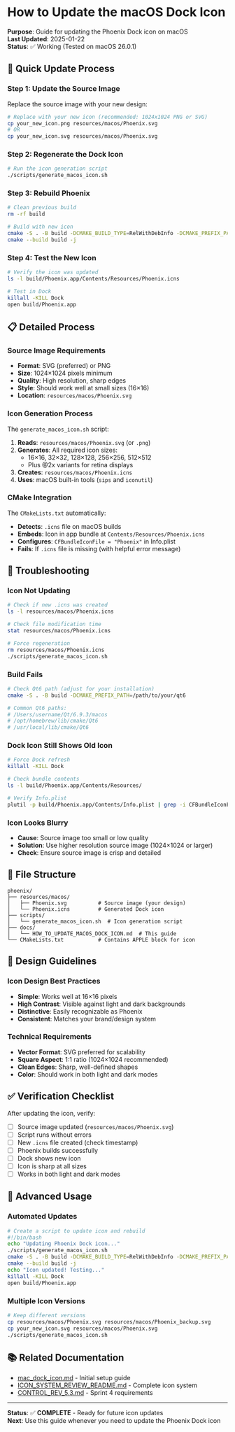 # How to Update the macOS Dock Icon

**Purpose**: Guide for updating the Phoenix Dock icon on macOS  
**Last Updated**: 2025-01-22  
**Status**: ✅ Working (Tested on macOS 26.0.1)

## 🎯 **Quick Update Process**

### **Step 1: Update the Source Image**
Replace the source image with your new design:
```bash
# Replace with your new icon (recommended: 1024x1024 PNG or SVG)
cp your_new_icon.png resources/macos/Phoenix.svg
# OR
cp your_new_icon.svg resources/macos/Phoenix.svg
```

### **Step 2: Regenerate the Dock Icon**
```bash
# Run the icon generation script
./scripts/generate_macos_icon.sh
```

### **Step 3: Rebuild Phoenix**
```bash
# Clean previous build
rm -rf build

# Build with new icon
cmake -S . -B build -DCMAKE_BUILD_TYPE=RelWithDebInfo -DCMAKE_PREFIX_PATH=/Users/mark/Qt/6.9.3/macos
cmake --build build -j
```

### **Step 4: Test the New Icon**
```bash
# Verify the icon was updated
ls -l build/Phoenix.app/Contents/Resources/Phoenix.icns

# Test in Dock
killall -KILL Dock
open build/Phoenix.app
```

## 📋 **Detailed Process**

### **Source Image Requirements**
- **Format**: SVG (preferred) or PNG
- **Size**: 1024×1024 pixels minimum
- **Quality**: High resolution, sharp edges
- **Style**: Should work well at small sizes (16×16)
- **Location**: `resources/macos/Phoenix.svg`

### **Icon Generation Process**
The `generate_macos_icon.sh` script:
1. **Reads**: `resources/macos/Phoenix.svg` (or `.png`)
2. **Generates**: All required icon sizes:
   - 16×16, 32×32, 128×128, 256×256, 512×512
   - Plus @2x variants for retina displays
3. **Creates**: `resources/macos/Phoenix.icns`
4. **Uses**: macOS built-in tools (`sips` and `iconutil`)

### **CMake Integration**
The `CMakeLists.txt` automatically:
- **Detects**: `.icns` file on macOS builds
- **Embeds**: Icon in app bundle at `Contents/Resources/Phoenix.icns`
- **Configures**: `CFBundleIconFile = "Phoenix"` in Info.plist
- **Fails**: If `.icns` file is missing (with helpful error message)

## 🔧 **Troubleshooting**

### **Icon Not Updating**
```bash
# Check if new .icns was created
ls -l resources/macos/Phoenix.icns

# Check file modification time
stat resources/macos/Phoenix.icns

# Force regeneration
rm resources/macos/Phoenix.icns
./scripts/generate_macos_icon.sh
```

### **Build Fails**
```bash
# Check Qt6 path (adjust for your installation)
cmake -S . -B build -DCMAKE_PREFIX_PATH=/path/to/your/qt6

# Common Qt6 paths:
# /Users/username/Qt/6.9.3/macos
# /opt/homebrew/lib/cmake/Qt6
# /usr/local/lib/cmake/Qt6
```

### **Dock Icon Still Shows Old Icon**
```bash
# Force Dock refresh
killall -KILL Dock

# Check bundle contents
ls -l build/Phoenix.app/Contents/Resources/

# Verify Info.plist
plutil -p build/Phoenix.app/Contents/Info.plist | grep -i CFBundleIconFile
```

### **Icon Looks Blurry**
- **Cause**: Source image too small or low quality
- **Solution**: Use higher resolution source image (1024×1024 or larger)
- **Check**: Ensure source image is crisp and detailed

## 📁 **File Structure**

```
phoenix/
├── resources/macos/
│   ├── Phoenix.svg          # Source image (your design)
│   └── Phoenix.icns         # Generated Dock icon
├── scripts/
│   └── generate_macos_icon.sh  # Icon generation script
├── docs/
│   └── HOW_TO_UPDATE_MACOS_DOCK_ICON.md  # This guide
└── CMakeLists.txt           # Contains APPLE block for icon
```

## 🎨 **Design Guidelines**

### **Icon Design Best Practices**
- **Simple**: Works well at 16×16 pixels
- **High Contrast**: Visible against light and dark backgrounds
- **Distinctive**: Easily recognizable as Phoenix
- **Consistent**: Matches your brand/design system

### **Technical Requirements**
- **Vector Format**: SVG preferred for scalability
- **Square Aspect**: 1:1 ratio (1024×1024 recommended)
- **Clean Edges**: Sharp, well-defined shapes
- **Color**: Should work in both light and dark modes

## ✅ **Verification Checklist**

After updating the icon, verify:
- [ ] Source image updated (`resources/macos/Phoenix.svg`)
- [ ] Script runs without errors
- [ ] New `.icns` file created (check timestamp)
- [ ] Phoenix builds successfully
- [ ] Dock shows new icon
- [ ] Icon is sharp at all sizes
- [ ] Works in both light and dark modes

## 🚀 **Advanced Usage**

### **Automated Updates**
```bash
# Create a script to update icon and rebuild
#!/bin/bash
echo "Updating Phoenix Dock icon..."
./scripts/generate_macos_icon.sh
cmake -S . -B build -DCMAKE_BUILD_TYPE=RelWithDebInfo -DCMAKE_PREFIX_PATH=/Users/mark/Qt/6.9.3/macos
cmake --build build -j
echo "Icon updated! Testing..."
killall -KILL Dock
open build/Phoenix.app
```

### **Multiple Icon Versions**
```bash
# Keep different versions
cp resources/macos/Phoenix.svg resources/macos/Phoenix_backup.svg
cp your_new_icon.svg resources/macos/Phoenix.svg
./scripts/generate_macos_icon.sh
```

## 📚 **Related Documentation**

- [mac_dock_icon.md](mac_dock_icon.md) - Initial setup guide
- [ICON_SYSTEM_REVIEW_README.md](../ICON_SYSTEM_REVIEW_README.md) - Complete icon system
- [CONTROL_REV_5.3.md](sprint4/CONTROL_REV_5.3.md) - Sprint 4 requirements

---

**Status**: ✅ **COMPLETE** - Ready for future icon updates  
**Next**: Use this guide whenever you need to update the Phoenix Dock icon



